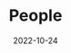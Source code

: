 ---
title: People
date: 2022-10-24

type: landing

sections:
  - block: people
    content:
      title: Meet the Team
      # Choose which groups/teams of users to display.
      #   Edit `user_groups` in each user's profile to add them to one or more of these groups.
      user_groups:
          - Principal Investigator
          - PhD Students
          - Master Students
          - Research Assistants
          - Undergraduate Students
          - Visitors
          - Robots
          - Alumni
          - Administrative
      sort_by: Params.last_name
      sort_ascending: true
    design:
      show_interests: true
      show_role: True
      show_social: true
---
